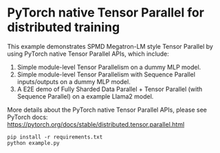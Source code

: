 # PyTorch native Tensor Parallel for distributed training

This example demonstrates SPMD Megatron-LM style Tensor Parallel by using
PyTorch native Tensor Parallel APIs, which include:

1. Simple module-level Tensor Parallelism on a dummy MLP model.
2. Simple module-level Tensor Parallelism with Sequence Parallel inputs/outputs on a dummy MLP model.
3. A E2E demo of Fully Sharded Data Parallel + Tensor Parallel (with Sequence Parallel) on a example Llama2 model.

More details about the PyTorch native Tensor Parallel APIs, please see PyTorch docs:
https://pytorch.org/docs/stable/distributed.tensor.parallel.html

```
pip install -r requirements.txt
python example.py
```
